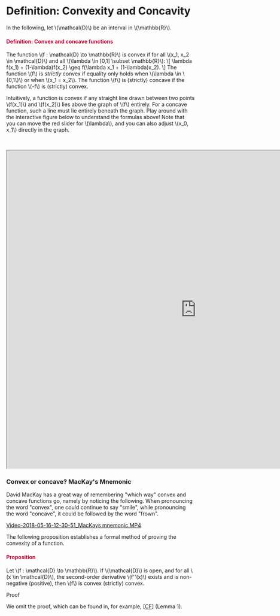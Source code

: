 # Definition: Convexity and Concavity

<p>In the following, let \(\mathcal{D}\) be an interval in \(\mathbb{R}\).</p>
<div class="content-box pad-box-mini border border-trbl border-round">
<h4 style="color: #bc0031;"><strong>Definition: Convex and concave functions</strong></h4>
The function \(f : \mathcal{D} \to \mathbb{R}\) is convex if for all \(x_1, x_2 \in \mathcal{D}\) and all \(\lambda \in [0,1] \subset \mathbb{R}\): \[ \lambda f(x_1) + (1-\lambda)f(x_2) \geq f(\lambda x_1 + (1-\lambda)x_2). \] The function \(f\) is <i>strictly</i> convex if equality only holds when \(\lambda \in \{0,1\}\) or when \(x_1 = x_2\). The function \(f\) is (strictly) concave if the function \(-f\) is (strictly) convex.</div>
<p>Intuitively, a function is convex if any straight line drawn between two points \(f(x_1)\) and \(f(x_2)\) lies above the graph of \(f\) entirely. For a concave function, such a line must lie entirely beneath the graph. Play around with the interactive figure below to understand the formulas above! Note that you can move the red slider for \(\lambda\), and you can also adjust \(x_0, x_1\) directly in the graph.</p>
<p> </p>
<p><iframe src="https://esc.fnwi.uva.nl/blend/information-theory/interactive-graphs/definition-of-convexity-concavity.htm" width="1010" height="850"></iframe></p>
<h3>Convex or concave? MacKay's Mnemonic</h3>
<p>David MacKay has a great way of remembering "which way" convex and concave functions go, namely by noticing the following. When pronouncing the word "convex", one could continue to say "smile", while pronouncing the word "concave", it could be followed by the word "frown".</p>
<p><a id="media_comment_maybe" class="instructure_file_link instructure_video_link" title="Video-2018-05-16-12-30-51_MacKays mnemonic.MP4" href="https://canvas.uva.nl/courses/10933/files/1322411/download?verifier=RwU43CXmcDacDcPQno8nWswgPwIqI8jgQxcNqg15&amp;wrap=1" data-api-endpoint="https://canvas.uva.nl/api/v1/courses/10933/files/1322411" data-api-returntype="File">Video-2018-05-16-12-30-51_MacKays mnemonic.MP4</a></p>
<p>The following proposition establishes a formal method of proving the convexity of a function.</p>
<div class="content-box pad-box-mini border border-trbl border-round">
<h4 style="color: #bc0031;"><strong>Proposition</strong></h4>
Let \(f : \mathcal{D} \to \mathbb{R}\). If \(\mathcal{D}\) is open, and for all \(x \in \mathcal{D}\), the second-order derivative \(f''(x)\) exists and is non-negative (positive), then \(f\) is convex (strictly) convex.
<p><span class="element_toggler" role="button" aria-controls="group2" aria-label="Toggler" aria-expanded="false"><span class="Button">Proof</span></span></p>
<div id="group2" style="">
<div class="content-box">
<p>We omit the proof, which can be found in, for example, <a href="http://homepages.cwi.nl/~schaffne/courses/inftheory/2016/notes/CramerFehr.pdf">[CF]</a> (Lemma 1).</p>
</div>
</div>
</div>
